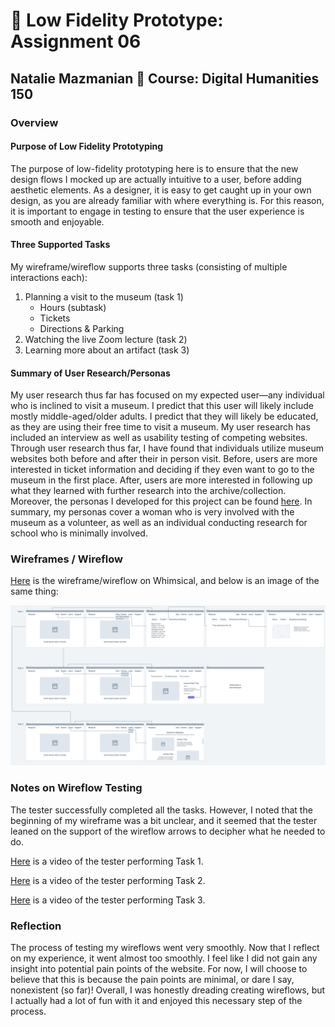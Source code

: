 # :link: Low Fidelity Prototype: Assignment 06
## Natalie Mazmanian :book: Course: Digital Humanities 150 

### Overview
#### Purpose of Low Fidelity Prototyping
The purpose of low-fidelity prototyping here is to ensure that the new design flows I mocked up are actually intuitive to a user, before adding aesthetic elements. As a designer, it is easy to get caught up in your own design, as you are already familiar with where everything is. For this reason, it is important to engage in testing to ensure that the user experience is smooth and enjoyable.

#### Three Supported Tasks
My wireframe/wireflow supports three tasks (consisting of multiple interactions each): 
1. Planning a visit to the museum (task 1)
    * Hours (subtask)
    * Tickets
    * Directions & Parking
2. Watching the live Zoom lecture (task 2)
3. Learning more about an artifact (task 3)

#### Summary of User Research/Personas
My user research thus far has focused on my expected user—any individual who is inclined to visit a museum. I predict that this user will likely include mostly middle-aged/older adults. I predict that they will likely be educated, as they are using their free time to visit a museum. My user research has included an interview as well as usability testing of competing websites. Through user research thus far, I have found that individuals utilize museum websites both before and after their in person visit. Before, users are more interested in ticket information and deciding if they even want to go to the museum in the first place. After, users are more interested in following up what they learned with further research into the archive/collection. Moreover, the personas I developed for this project can be found [here](https://github.com/mysticaltofu/DH150-NATALIEMAZMANIAN/tree/main/assignment05). In summary, my personas cover a woman who is very involved with the museum as a volunteer, as well as an individual conducting research for school who is minimally involved.

### Wireframes / Wireflow

[Here](https://whimsical.com/museum-BjJW4K46V4ArymBNd4Wv9D) is the wireframe/wireflow on Whimsical, and below is an image of the same thing:

![Wireframe](https://github.com/mysticaltofu/DH150-NATALIEMAZMANIAN/blob/main/museum%402x.png)

### Notes on Wireflow Testing
The tester successfully completed all the tasks. However, I noted that the beginning of my wireframe was a bit unclear, and it seemed that the tester leaned on the support of the wireflow arrows to decipher what he needed to do.

[Here](https://drive.google.com/file/d/1PjZNH41Ohi1_u2hDbKeSaCgNS7tqdYhj/view?usp=sharing) is a video of the tester performing Task 1.

[Here](https://drive.google.com/file/d/1spI63mRsSYo6AcolungG3nebc_6WXw5f/view?usp=sharing) is a video of the tester performing Task 2.

[Here](https://drive.google.com/file/d/1LyGpoQhgf5fLfQj3ShRBYRFBtqzZNeER/view?usp=sharing) is a video of the tester performing Task 3.


### Reflection
The process of testing my wireflows went very smoothly. Now that I reflect on my experience, it went almost too smoothly. I feel like I did not gain any insight into potential pain points of the website. For now, I will choose to believe that this is because the pain points are minimal, or dare I say, nonexistent (so far)! Overall, I was honestly dreading creating wireflows, but I actually had a lot of fun with it and enjoyed this necessary step of the process.
